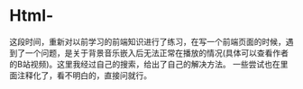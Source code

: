 # Html-
这段时间，重新对以前学习的前端知识进行了练习，在写一个前端页面的时候，遇到了一个问题，是关于背景音乐嵌入后无法正常在播放的情况(具体可以查看作者的B站视频)。这里我经过自己的搜索，给出了自己的解决方法。
一些尝试也在里面注释化了，看不明白的，直接问就行。
